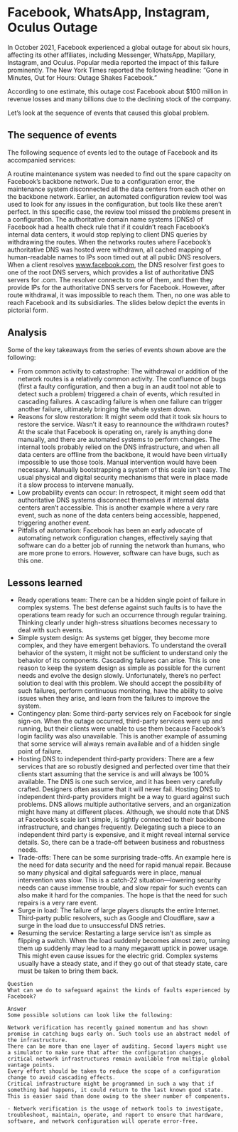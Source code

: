 # Facebook, WhatsApp, Instagram, Oculus Outage
In October 2021, Facebook experienced a global outage for about six hours, affecting its other affiliates, including Messenger, WhatsApp, Mapillary, Instagram, and Oculus. Popular media reported the impact of this failure prominently. The New York Times reported the following headline: “Gone in Minutes, Out for Hours: Outage Shakes Facebook.”

According to one estimate, this outage cost Facebook about $100 million in revenue losses and many billions due to the declining stock of the company.

Let’s look at the sequence of events that caused this global problem.
## The sequence of events
The following sequence of events led to the outage of Facebook and its accompanied services:

A routine maintenance system was needed to find out the spare capacity on Facebook’s backbone network.
Due to a configuration error, the maintenance system disconnected all the data centers from each other on the backbone network. Earlier, an automated configuration review tool was used to look for any issues in the configuration, but tools like these aren’t perfect. In this specific case, the review tool missed the problems present in a configuration.
The authoritative domain name systems (DNSs) of Facebook had a health check rule that if it couldn’t reach Facebook’s internal data centers, it would stop replying to client DNS queries by withdrawing the routes.
When the networks routes where Facebook’s authoritative DNS was hosted were withdrawn, all cached mapping of human-readable names to IPs soon timed out at all public DNS resolvers. When a client resolves www.facebook.com, the DNS resolver first goes to one of the root DNS servers, which provides a list of authoritative DNS servers for .com. The resolver connects to one of them, and then they provide IPs for the authoritative DNS servers for Facebook. However, after route withdrawal, it was impossible to reach them.
Then, no one was able to reach Facebook and its subsidiaries.
The slides below depict the events in pictorial form.

## Analysis
Some of the key takeaways from the series of events shown above are the following:

- From common activity to catastrophe: The withdrawal or addition of the network routes is a relatively common activity. The confluence of bugs (first a faulty configuration, and then a bug in an audit tool not able to detect such a problem) triggered a chain of events, which resulted in cascading failures. A cascading failure is when one failure can trigger another failure, ultimately bringing the whole system down.
- Reasons for slow restoration: It might seem odd that it took six hours to restore the service. Wasn’t it easy to reannounce the withdrawn routes? At the scale that Facebook is operating on, rarely is anything done manually, and there are automated systems to perform changes. The internal tools probably relied on the DNS infrastructure, and when all data centers are offline from the backbone, it would have been virtually impossible to use those tools. Manual intervention would have been necessary. Manually bootstrapping a system of this scale isn’t easy. The usual physical and digital security mechanisms that were in place made it a slow process to intervene manually.
- Low probability events can occur: In retrospect, it might seem odd that authoritative DNS systems disconnect themselves if internal data centers aren’t accessible. This is another example where a very rare event, such as none of the data centers being accessible, happened, triggering another event.
- Pitfalls of automation: Facebook has been an early advocate of automating network configuration changes, effectively saying that software can do a better job of running the network than humans, who are more prone to errors. However, software can have bugs, such as this one.


## Lessons learned

- Ready operations team: There can be a hidden single point of failure in complex systems. The best defense against such faults is to have the operations team ready for such an occurrence through regular training. Thinking clearly under high-stress situations becomes necessary to deal with such events.
- Simple system design: As systems get bigger, they become more complex, and they have emergent behaviors. To understand the overall behavior of the system, it might not be sufficient to understand only the behavior of its components. Cascading failures can arise. This is one reason to keep the system design as simple as possible for the current needs and evolve the design slowly. Unfortunately, there’s no perfect solution to deal with this problem. We should accept the possibility of such failures, perform continuous monitoring, have the ability to solve issues when they arise, and learn from the failures to improve the system.
- Contingency plan: Some third-party services rely on Facebook for single sign-on. When the outage occurred, third-party services were up and running, but their clients were unable to use them because Facebook’s login facility was also unavailable. This is another example of assuming that some service will always remain available and of a hidden single point of failure.
- Hosting DNS to independent third-party providers: There are a few services that are so robustly designed and perfected over time that their clients start assuming that the service is and will always be 100% available. The DNS is one such service, and it has been very carefully crafted. Designers often assume that it will never fail. Hosting DNS to independent third-party providers might be a way to guard against such problems. DNS allows multiple authoritative servers, and an organization might have many at different places. Although, we should note that DNS at Facebook’s scale isn’t simple, is tightly connected to their backbone infrastructure, and changes frequently. Delegating such a piece to an independent third party is expensive, and it might reveal internal service details. So, there can be a trade-off between business and robustness needs.
- Trade-offs: There can be some surprising trade-offs. An example here is the need for data security and the need for rapid manual repair. Because so many physical and digital safeguards were in place, manual intervention was slow. This is a catch-22 situation—lowering security needs can cause immense trouble, and slow repair for such events can also make it hard for the companies. The hope is that the need for such repairs is a very rare event.
- Surge in load: The failure of large players disrupts the entire Internet. Third-party public resolvers, such as Google and Cloudflare, saw a surge in the load due to unsuccessful DNS retries.
- Resuming the service: Restarting a large service isn’t as simple as flipping a switch. When the load suddenly becomes almost zero, turning them up suddenly may lead to a many megawatt uptick in power usage. This might even cause issues for the electric grid. Complex systems usually have a steady state, and if they go out of that steady state, care must be taken to bring them back.

```
Question
What can we do to safeguard against the kinds of faults experienced by Facebook?

Answer
Some possible solutions can look like the following:

Network verification has recently gained momentum and has shown promise in catching bugs early on. Such tools use an abstract model of the infrastructure.
There can be more than one layer of auditing. Second layers might use a simulator to make sure that after the configuration changes, critical network infrastructures remain available from multiple global vantage points.
Every effort should be taken to reduce the scope of a configuration change to avoid cascading effects.
Critical infrastructure might be programmed in such a way that if something bad happens, it could return to the last known good state. This is easier said than done owing to the sheer number of components.

- Network verification is the usage of network tools to investigate, troubleshoot, maintain, operate, and report to ensure that hardware, software, and network configuration will operate error-free.

```
